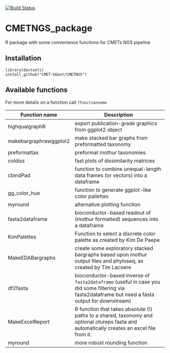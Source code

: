 [![Build Status](https://travis-ci.org/CMET-UGent/CMETNGS.svg?branch=master)](https://travis-ci.org/CMET-UGent/CMETNGS)

# CMETNGS_package
R package with some convenience functions for CMETs NGS pipeline

## Installation

```
library(devtools)
install_github("CMET-UGent/CMETNGS")
```

## Available functions

For more details on a function call `?functionname`

Function name | Description
--------------|-------------
highqualgraphR | export publication-grade graphics from ggplot2 object
makebargraphrawggplot2 | make stacked bar graphs from preformatted taxonomy
preformattax | preformat mothur taxonomies
coldiss | fast plots of dissimilarity matrices
cbindPad | function to combine unequal-length data frames (or vectors) into a dataframe
gg_color_hue | function to generate ggplot-like color pallettes
myround | alternative plotting function
fasta2dataframe | bioconductor-based readout of (mothur formatted) sequences into a dataframe
KimPalettes | Function to select a discrete color palette as created by Kim De Paepe
MakeEDABargraphs | create some exploratory stacked bargraphs based upon mothur output files and phyloseq, as created by Tim Lacoere
df2fasta | bioconductor-based inverse of `fasta2dataframe` (useful in case you did some filtering via fasta2dataframe but need a fasta output for downstream)
MakeExcelReport | R function that takes absolute (!) paths to a shared, taxonomy and optional otureps fasta and automatically creates an excel file from it.
myround | more robust rounding function

